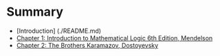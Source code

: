 # Summary
- [Introduction] (./README.md)
- [Chapter 1: Introduction to Mathematical Logic 6th Edition, Mendelson](./chapter_1.md)
- [Chapter 2: The Brothers Karamazov, Dostoyevsky](./chapter_2.md)
